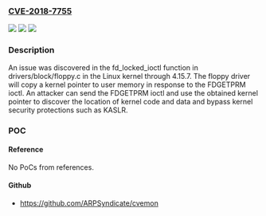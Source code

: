 ### [CVE-2018-7755](https://cve.mitre.org/cgi-bin/cvename.cgi?name=CVE-2018-7755)
![](https://img.shields.io/static/v1?label=Product&message=n%2Fa&color=blue)
![](https://img.shields.io/static/v1?label=Version&message=n%2Fa&color=blue)
![](https://img.shields.io/static/v1?label=Vulnerability&message=n%2Fa&color=brighgreen)

### Description

An issue was discovered in the fd_locked_ioctl function in drivers/block/floppy.c in the Linux kernel through 4.15.7. The floppy driver will copy a kernel pointer to user memory in response to the FDGETPRM ioctl. An attacker can send the FDGETPRM ioctl and use the obtained kernel pointer to discover the location of kernel code and data and bypass kernel security protections such as KASLR.

### POC

#### Reference
No PoCs from references.

#### Github
- https://github.com/ARPSyndicate/cvemon

